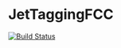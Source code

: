 # JetTaggingFCC

[![Build Status](https://github.com/JuliaHEP/JetTaggingFCC.jl/actions/workflows/CI.yml/badge.svg?branch=main)](https://github.com/JuliaHEP/JetTaggingFCC.jl/actions/workflows/CI.yml?query=branch%3Amain)
